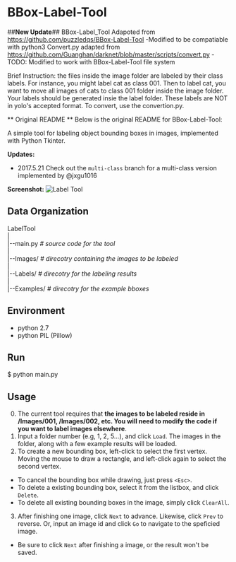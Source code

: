 BBox-Label-Tool
===============

##**New Update**##
BBox-Label_Tool Adapoted from https://github.com/puzzledqs/BBox-Label-Tool
-Modified to be compatiable with python3
Convert.py adapted from https://github.com/Guanghan/darknet/blob/master/scripts/convert.py
-TODO: Modified to work with BBox-Label-Tool file system

Brief Instruction: the files inside the image folder are labeled by their class labels. For instance, you might label cat as class 001. Then to label cat, you want to move all images of cats to class 001 folder inside the image folder. Your labels should be generated insie the label folder. These labels are NOT in yolo's accepted format. To convert, use the convertion.py.

** Original README **
Below is the original README for BBox-Label-Tool:

A simple tool for labeling object bounding boxes in images, implemented with Python Tkinter.

**Updates:**
- 2017.5.21 Check out the ```multi-class``` branch for a multi-class version implemented by @jxgu1016

**Screenshot:**
![Label Tool](./screenshot.png)

Data Organization
-----------------
LabelTool  
|  
|--main.py   *# source code for the tool*  
|  
|--Images/   *# direcotry containing the images to be labeled*  
|  
|--Labels/   *# direcotry for the labeling results*  
|  
|--Examples/  *# direcotry for the example bboxes*  

Environment
----------
- python 2.7
- python PIL (Pillow)

Run
-------
$ python main.py

Usage
-----
0. The current tool requires that **the images to be labeled reside in /Images/001, /Images/002, etc. You will need to modify the code if you want to label images elsewhere**.
1. Input a folder number (e.g, 1, 2, 5...), and click `Load`. The images in the folder, along with a few example results will be loaded.
2. To create a new bounding box, left-click to select the first vertex. Moving the mouse to draw a rectangle, and left-click again to select the second vertex.
  - To cancel the bounding box while drawing, just press `<Esc>`.
  - To delete a existing bounding box, select it from the listbox, and click `Delete`.
  - To delete all existing bounding boxes in the image, simply click `ClearAll`.
3. After finishing one image, click `Next` to advance. Likewise, click `Prev` to reverse. Or, input an image id and click `Go` to navigate to the speficied image.
  - Be sure to click `Next` after finishing a image, or the result won't be saved. 
